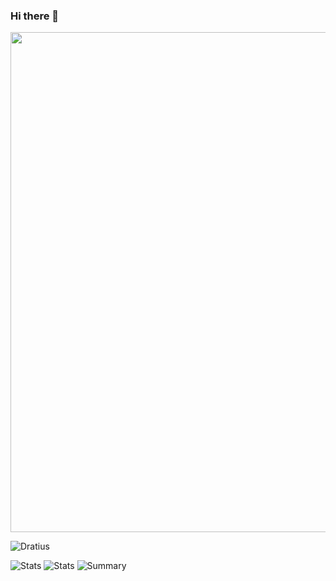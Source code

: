 ### Hi there 👋

<a href="https://github.com/ryo-ma/github-profile-trophy">
  <img width=800 src="https://github-profile-trophy.vercel.app/?username=dratius&column=8&theme=radical&no-frame=true&no-bg=true"/>
</a>

![Dratius](https://github-readme-stats.vercel.app/api?username=dratius&theme=radical&show_icons=true&count_private=true)

![Stats](https://github-profile-summary-cards.vercel.app/api/cards/repos-per-language?username=dratius&theme=solarized_dark)
![Stats](https://github-profile-summary-cards.vercel.app/api/cards/most-commit-language?username=dratius&theme=solarized_dark)
![Summary](https://github-profile-summary-cards.vercel.app/api/cards/profile-details?username=dratius&theme=solarized_dark)


<!--
**Dratius/Dratius** is a ✨ _special_ ✨ repository because its `README.md` (this file) appears on your GitHub profile.

Here are some ideas to get you started:

- 🔭 I’m currently working on ...
- 🌱 I’m currently learning ...
- 👯 I’m looking to collaborate on ...
- 🤔 I’m looking for help with ...
- 💬 Ask me about ...
- 📫 How to reach me: ...
- 😄 Pronouns: ...
- ⚡ Fun fact: ...
-->

